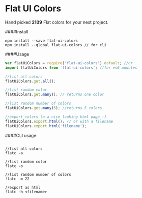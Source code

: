 Flat UI Colors
===================

Hand picked **2109** Flat colors for your next project.

####Install
```
npm install --save flat-ui-colors
npm install --global flat-ui-colors // for cli 
```

####Usage

```javascript
var flatUiColors = require('flat-ui-colors').default; //or
import flatUiColors from 'flat-ui-colors'; //for es6 modules

//list all colors
flatUiColors.get.all();

//list random color
flatUiColors.get.many(); // returns one color

//list random number of colors
flatUiColors.get.many(5); //returns 5 colors

//export colors to a nice looking html page :)
flatUiColors.export.html(); // or with a filename
flatUiColors.export.html('filename');
```

####CLI usage
```shell

//list all colors
flatc -a

//list random color
flatc -o

//list random number of colors
flatc -m 22

//export as html
flatc -h <filename>
```
